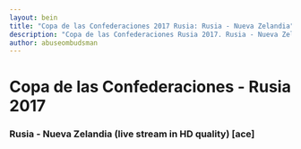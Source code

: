 ```yaml
---
layout: bein
title: "Copa de las Confederaciones 2017 Rusia: Rusia - Nueva Zelandia"
description: "Copa de las Confederaciones Rusia 2017. Rusia - Nueva Zelandia en directo. Free live stream: Rusia - Nueva Zelandia HD (acestream ru)"
author: abuseombudsman
---
```

# Copa de las Confederaciones - Rusia 2017
### Rusia - Nueva Zelandia (live stream in HD quality) [ace]

<html>
<body>
	<script type="text/javascript">
		<!--//--><![CDATA[// ><!--

		function init() {
			var useInternalControls = true;
    
			var controls = new TorrentStream.Controls("tsplayer", {
					style: useInternalControls ? "internal" : "ts-black",
					debug: true
			});
    
			try {
					var player = new TorrentStream.Player(controls.getPluginContainer(), {
					debug: true,
					useInternalControls: useInternalControls,
					bgColor: "#000000",
					fontColor: "#ffffff",
					onLoad: function() {
						this.registerEventHandler(controls);
						controls.attachPlayer(this);
						try {
							var p = this;
							this.loadPlayer("f7127eaa9c0ff2f05c57be3085cfba5c70a7f55d", {autoplay: true});
						}
						catch(e) {
						console.log("init: " + e);
						}
					}
			});
		}
		catch(e) {
			controls.onSystemMessage(e);
		}
	}

	//--><!]]>
	</script>
	<div id="aceplayer">
		 <embed id="plugin" type="application/x-acestream-plugin"
        width="800"
        height="600"
        fullscreencontrols="true"
        fscontrolsenable="true"
        fscontrols="default"
        nofscontrolsenable="true"
        nofscontrols="default"
        nofscontrolsheight="36"
        loopable="false"
		autoplay="true"
		startable="true" />
		
		<script type="text/javascript">
			var plugin = document.getElementById("plugin");
			// load by the content id
			plugin.playlistLoadAsyncPlayer("f7127eaa9c0ff2f05c57be3085cfba5c70a7f55d");
		</script>
	</div>
</body>
<html>